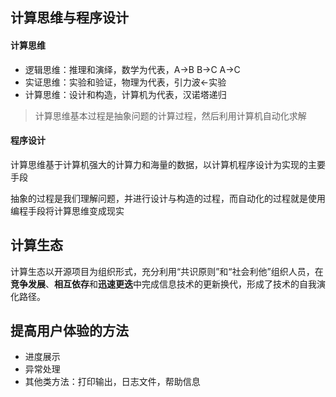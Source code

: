 ## 计算思维与程序设计  
#### 计算思维  
- 逻辑思维：推理和演绎，数学为代表，A->B B->C A->C
- 实证思维：实验和验证，物理为代表，引力波<-实验
- 计算思维：设计和构造，计算机为代表，汉诺塔递归

> 计算思维基本过程是抽象问题的计算过程，然后利用计算机自动化求解

#### 程序设计
计算思维基于计算机强大的计算力和海量的数据，以计算机程序设计为实现的主要手段

抽象的过程是我们理解问题，并进行设计与构造的过程，而自动化的过程就是使用编程手段将计算思维变成现实


## 计算生态
计算生态以开源项目为组织形式，充分利用“共识原则”和“社会利他”组织人员，在**竞争发展**、**相互依存**和**迅速更迭**中完成信息技术的更新换代，形成了技术的自我演化路径。

## 提高用户体验的方法
- 进度展示
- 异常处理
- 其他类方法：打印输出，日志文件，帮助信息
